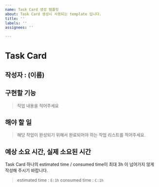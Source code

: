 ```yaml
---
name: Task Card 생성 템플릿
about: Task Card 생성시 사용되는 template 입니다.
title: ''
labels: ''
assignees: ''

---
```


# Task Card

## **작성자** : (이름)

## 구현할 기능
> 작업 내용을 적어주세요

## 해야 할 일
> 해당 작업이 완성되기 위해서 완료되어야 하는 작업 리스트를 적어주세요.

## 예상 소요 시간, 실제 소요된 시간

Task Card 하나의 estimated time / consumed time이 최대 3h 이 넘어가지 않게 작성해 주시기 바랍니다.

> estimated time : `E:1h`
> consumed time : `C:1h`
